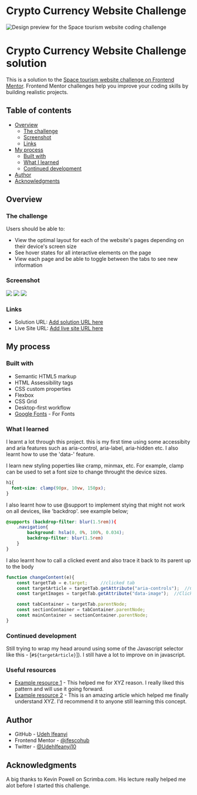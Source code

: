 # Crypto Currency Website Challenge

![Design preview for the Space tourism website coding challenge](./preview.jpg)

# Crypto Currency Website Challenge solution

This is a solution to the [Space tourism website challenge on Frontend Mentor](https://www.frontendmentor.io/challenges/space-tourism-multipage-website-gRWj1URZ3). Frontend Mentor challenges help you improve your coding skills by building realistic projects. 

## Table of contents

- [Overview](#overview)
  - [The challenge](#the-challenge)
  - [Screenshot](#screenshot)
  - [Links](#links)
- [My process](#my-process)
  - [Built with](#built-with)
  - [What I learned](#what-i-learned)
  - [Continued development](#continued-development)
- [Author](#author)
- [Acknowledgments](#acknowledgments)

## Overview

### The challenge

Users should be able to:

- View the optimal layout for each of the website's pages depending on their device's screen size
- See hover states for all interactive elements on the page
- View each page and be able to toggle between the tabs to see new information

### Screenshot

![](./assets/screenshots/screenshot1.png)
![](./assets/screenshots/screenshot2.png)
![](./assets/screenshots/screenshot3.png)

### Links

- Solution URL: [Add solution URL here](https://your-solution-url.com)
- Live Site URL: [Add live site URL here](https://your-live-site-url.com)

## My process

### Built with

- Semantic HTML5 markup
- HTML Assessibility tags
- CSS custom properties
- Flexbox
- CSS Grid
- Desktop-first workflow
- [Google Fonts](https://fonts.googleapis.com/css2?family=Barlow+Condensed:wght@400;700&family=Bellefair&family=Barlow:wght@400;700&display=swap) - For Fonts

### What I learned

I learnt a lot through this project.
this is my first time using some accessibity and aria features such as aria-control, aria-label, aria-hidden etc. I also learnt how to use the 'data-' feature.

I learn new styling poperties like cramp, minmax, etc. For example, clamp can be used to set a font size to change throught the device sizes.
```css
h1{
  font-size: clamp(90px, 10vw, 150px);
}
```

I also learnt how to use @support to implement stying that might not work on all devices, like 'backdrop'. see example below;

```css
@supports (backdrop-filter: blur(1.5rem)){
    .navigation{
        background: hsla(0, 0%, 100%, 0.034);
        backdrop-filter: blur(1.5rem)
    }
}
```

I also learnt how to call a clicked event and also trace it back to its parent up to the body 
```js
function changeContent(e){
    const targetTab = e.target;     //clicked tab
    const targetArticle = targetTab.getAttribute("aria-controls");  //Clicked tab's article
    const targetImages = targetTab.getAttribute("data-image");  //Clicked tab's image

    const tabContainer = targetTab.parentNode;
    const sectionContainer = tabContainer.parentNode;
    const mainContainer = sectionContainer.parentNode;
}
```

### Continued development

Still trying to wrap my head around using some of the Javascript selector like this - [`#${targetArticle}`]). I still have a lot to improve on in javascript.


### Useful resources

- [Example resource 1](https://www.example.com) - This helped me for XYZ reason. I really liked this pattern and will use it going forward.
- [Example resource 2](https://www.example.com) - This is an amazing article which helped me finally understand XYZ. I'd recommend it to anyone still learning this concept.


## Author

- GitHub - [Udeh Ifeanyi](https://github.com/Ifescohub)
- Frontend Mentor - [@ifescohub](https://www.frontendmentor.io/profile/Ifescohub)
- Twitter - [@UdehIfeanyi10](https://twitter.com/UdehIfeanyi10)

## Acknowledgments

A big thanks to Kevin Powell on Scrimba.com. His lecture really helped me alot before I started this challenge.
